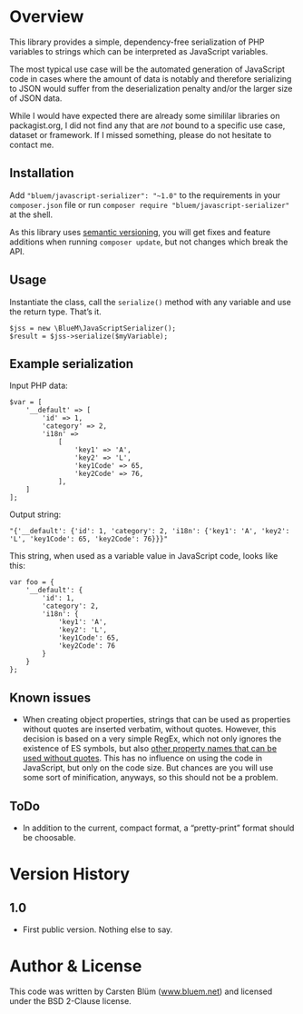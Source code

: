 Overview
========

This library provides a simple, dependency-free serialization of PHP variables to strings which can be interpreted as JavaScript variables.

The most typical use case will be the automated generation of JavaScript code in cases where the amount of data is notably and therefore serializing to JSON would suffer from the deserialization penalty and/or the larger size of JSON data.

While I would have expected there are already some simililar libraries on packagist.org, I did not find any that are *not* bound to a specific use case, dataset or framework. If I missed something, please do not hesitate to contact me.


Installation
-------------
Add `"bluem/javascript-serializer": "~1.0"` to the requirements in your `composer.json` file or run `composer require "bluem/javascript-serializer"` at the shell.

As this library uses [semantic versioning](http://semver.org), you will get fixes and feature additions when running `composer update`, but not changes which break the API.


Usage
----

Instantiate the class, call the `serialize()` method with any variable and use the return type. That’s it.

    $jss = new \BlueM\JavaScriptSerializer();
    $result = $jss->serialize($myVariable);


Example serialization
--------
Input PHP data:

	$var = [
		'__default' => [
			'id' => 1,
			'category' => 2,
			'i18n' =>
				[
					'key1' => 'A',
					'key2' => 'L',
					'key1Code' => 65,
					'key2Code' => 76,
				],
		]
	];

Output string:

    "{'__default': {'id': 1, 'category': 2, 'i18n': {'key1': 'A', 'key2': 'L', 'key1Code': 65, 'key2Code': 76}}}"

This string, when used as a variable value in JavaScript code, looks like this:  

    var foo = {
        '__default': {
            'id': 1,
            'category': 2,
            'i18n': {
                'key1': 'A',
                'key2': 'L',
                'key1Code': 65,
                'key2Code': 76
            }
        }
    };

Known issues
------------
* When creating object properties, strings that can be used as properties without quotes are inserted verbatim, without quotes. However, this decision is based on a very simple RegEx, which not only ignores the existence of ES symbols, but also [other property names that can be used without quotes](https://mothereff.in/js-properties#12e34). This has no influence on using the code in JavaScript, but only on the code size. But chances are you will use some sort of minification, anyways, so this should not be a problem.


ToDo
----
* In addition to the current, compact format, a “pretty-print” format should be choosable.


Version History
=================

1.0
---
* First public version. Nothing else to say.


Author & License
=================
This code was written by Carsten Blüm (www.bluem.net) and licensed under the BSD 2-Clause license.
